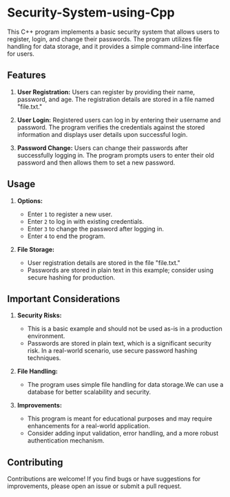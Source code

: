 # Security-System-using-Cpp

This C++ program implements a basic security system that allows users to register, login, and change their passwords. The program utilizes file handling for data storage, and it provides a simple command-line interface for users.

## Features

1. **User Registration:** Users can register by providing their name, password, and age. The registration details are stored in a file named "file.txt."

2. **User Login:** Registered users can log in by entering their username and password. The program verifies the credentials against the stored information and displays user details upon successful login.

3. **Password Change:** Users can change their passwords after successfully logging in. The program prompts users to enter their old password and then allows them to set a new password.

## Usage

1. **Options:**
   - Enter `1` to register a new user.
   - Enter `2` to log in with existing credentials.
   - Enter `3` to change the password after logging in.
   - Enter `4` to end the program.

2. **File Storage:**
   - User registration details are stored in the file "file.txt."
   - Passwords are stored in plain text in this example; consider using secure hashing for production.

## Important Considerations

1. **Security Risks:**
   - This is a basic example and should not be used as-is in a production environment.
   - Passwords are stored in plain text, which is a significant security risk. In a real-world scenario, use secure password hashing techniques.

2. **File Handling:**
   - The program uses simple file handling for data storage.We can use a database for better scalability and security.

3. **Improvements:**
   - This program is meant for educational purposes and may require enhancements for a real-world application.
   - Consider adding input validation, error handling, and a more robust authentication mechanism.

## Contributing

Contributions are welcome! If you find bugs or have suggestions for improvements, please open an issue or submit a pull request.
